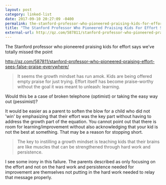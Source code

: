 ```yaml
---
layout: post
category: linked-list
date: 2017-09-10 20:27:09 -0400
permalink: the-stanford-professor-who-pioneered-praising-kids-for-effort-says-weve-totally-missed-the-point
title: "The Stanford Professor Who Pioneered Praising Kids For Effort Says We’ve Totally Missed The Point"
external-url: http://qz.com/587811/stanford-professor-who-pioneered-praising-effort-sees-false-praise-everywhere/
---
```


The Stanford professor who pioneered praising kids for effort says we’ve totally missed the point


http://qz.com/587811/stanford-professor-who-pioneered-praising-effort-sees-false-praise-everywhere/

> It seems the growth mindset has run amok. Kids are being offered empty praise for just trying. Effort itself has become praise-worthy without the goal it was meant to unleash: learning.

Would this be a case of broken telephone (optimist) or taking the easy way out (pessimist)?  

It would be easier as a parent to soften the blow for a child who did not 'win' by emphasizing that their effort was the key part without having to address the growth part of the equation. You cannot point out that there is room for learning/improvement without also acknowledging that your kid is not the best at something. That may be a reason for stopping short.

> The key to instilling a growth mindset is teaching kids that their brains are like muscles that can be strengthened through hard work and persistence.

I see some irony in this failure. The parents described as only focusing on the effort and not on the hard work and persistence needed for improvement are themselves not putting in the hard work needed to relay that message properly.

